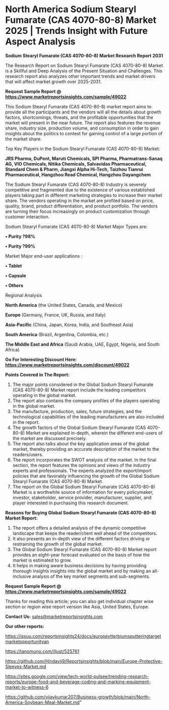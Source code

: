 # North America Sodium Stearyl Fumarate (CAS 4070-80-8) Market 2025 | Trends Insight with Future Aspect Analysis

<strong>Sodium Stearyl Fumarate (CAS 4070-80-8) Market Research Report 2031</strong>

The Research Report on Sodium Stearyl Fumarate (CAS 4070-80-8) Market is a Skillful and Deep Analysis of the Present Situation and Challenges. This research report also analyzes other important trends and market drivers that will affect market growth over 2025-2031.

<strong>Request Sample Report @ <a href=https://www.marketreportsinsights.com/sample/49022>https://www.marketreportsinsights.com/sample/49022</a></strong>

This Sodium Stearyl Fumarate (CAS 4070-80-8) market report aims to provide all the participants and the vendors will all the details about growth factors, shortcomings, threats, and the profitable opportunities that the market will present in the near future. The report also features the revenue share, industry size, production volume, and consumption in order to gain insights about the politics to contest for gaining control of a large portion of the market share.

Top Key Players in the Sodium Stearyl Fumarate (CAS 4070-80-8) Market:

<strong>JRS Pharma, DuPont, Maruti Chemicals, SPI Pharma, Pharmatrans-Sanaq AG, VIO Chemicals, Nitika Chemicals, Salvavidas Pharmaceutical, Standard Chem & Pharm, Jiangxi Alpha Hi-Tech, Taizhou Tianrui Pharmaceutical, Hangzhou Read Chemical, Hangzhou Dayangchem</strong>

The Sodium Stearyl Fumarate (CAS 4070-80-8) Industry is severely competitive and fragmented due to the existence of various established players taking part in different marketing strategies to increase their market share. The vendors operating in the market are profiled based on price, quality, brand, product differentiation, and product portfolio. The vendors are turning their focus increasingly on product customization through customer interaction.

Sodium Stearyl Fumarate (CAS 4070-80-8) Market Major Types are:

<strong>•  Purity ?98%

•  Purity ?99%</strong>

Market Major end-user applications :

<strong>•  Tablet

•  Capsule

•  Others</strong>

Regional Analysis

</u><strong><b>North America</b></strong> (the United States, Canada, and Mexico)

<strong><b>Europe </b></strong>(Germany, France, UK, Russia, and Italy)

<strong><b>Asia-Pacific</b></strong> (China, Japan, Korea, India, and Southeast Asia)

<strong><b>South America</b></strong> (Brazil, Argentina, Colombia, etc.)

<strong><b>The Middle East and Africa</b></strong> (Saudi Arabia, UAE, Egypt, Nigeria, and South Africa)

<strong>Go For Interesting Discount Here: <a href=https://www.marketreportsinsights.com/discount/49022>https://www.marketreportsinsights.com/discount/49022</a></strong>

<strong>Points Covered in The Report:</strong>
<ol>
  <li>The major points considered in the Global Sodium Stearyl Fumarate (CAS 4070-80-8) Market report include the leading competitors operating in the global market.</li>
  <li>The report also contains the company profiles of the players operating in the global market.</li>
  <li>The manufacture, production, sales, future strategies, and the technological capabilities of the leading manufacturers are also included in the report.</li>
  <li>The growth factors of the Global Sodium Stearyl Fumarate (CAS 4070-80-8) Market are explained in-depth, wherein the different end-users of the market are discussed precisely.</li>
  <li>The report also talks about the key application areas of the global market, thereby providing an accurate description of the market to the readers/users.</li>
  <li>The report incorporates the SWOT analysis of the market. In the final section, the report features the opinions and views of the industry experts and professionals. The experts analyzed the export/import policies that are favorably influencing the growth of the Global Sodium Stearyl Fumarate (CAS 4070-80-8) Market.</li>
  <li>The report on the Global Sodium Stearyl Fumarate (CAS 4070-80-8) Market is a worthwhile source of information for every policymaker, investor, stakeholder, service provider, manufacturer, supplier, and player interested in purchasing this research document.</li>
</ol>
<strong>Reasons for Buying Global Sodium Stearyl Fumarate (CAS 4070-80-8) Market Report:</strong>

<ol>
  <li>The report offers a detailed analysis of the dynamic competitive landscape that keeps the reader/client well ahead of the competitors.</li>
  <li>It also presents an in-depth view of the different factors driving or restraining the growth of the global market.</li>
  <li>The Global Sodium Stearyl Fumarate (CAS 4070-80-8) Market report provides an eight-year forecast evaluated on the basis of how the market is estimated to grow.</li>
  <li>It helps in making aware business decisions by having providing thorough insights insights into the global market and by making an all-inclusive analysis of the key market segments and sub-segments.</li>
</ol>
<strong>Request Sample Report @ <a href=https://www.marketreportsinsights.com/sample/49022>https://www.marketreportsinsights.com/sample/49022</a></strong>


Thanks for reading this article; you can also get individual chapter wise section or region wise report version like Asia, United States, Europe.

<strong>Contact Us:</strong>
sales@marketreportsinsights.com

<strong>Our other reports:</strong>

<a href=https://issuu.com/reportsinsights24/docs/europeytterbiumsputteringtargetmarketopportunityan>https://issuu.com/reportsinsights24/docs/europeytterbiumsputteringtargetmarketopportunityan</a>

<a href=https://tanomuno.com/illust/525761>https://tanomuno.com/illust/525761</a>

<a href=https://github.com/Hindavii9/Reportsinsights/blob/main/Europe-Protective-Sleeves-Market.md>https://github.com/Hindavii9/Reportsinsights/blob/main/Europe-Protective-Sleeves-Market.md</a>

<a href=https://sites.google.com/view/tech-world-pulsee/trending-research-reports/europe-food-and-beverage-coding-and-marking-equipment-market-to-witness-6>https://sites.google.com/view/tech-world-pulsee/trending-research-reports/europe-food-and-beverage-coding-and-marking-equipment-market-to-witness-6</a>

<a href=https://github.com/vijaykumar207/Business-growth/blob/main/North-America-Soybean-Meal-Market.md>https://github.com/vijaykumar207/Business-growth/blob/main/North-America-Soybean-Meal-Market.md</a>"

